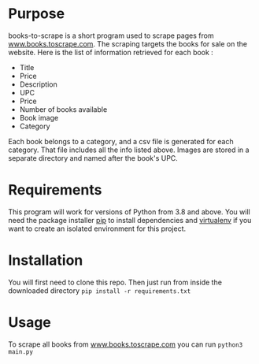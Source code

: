 # Purpose
books-to-scrape is a short program used to scrape pages from www.books.toscrape.com. The scraping targets the books for sale on the website. 
Here is the list of information retrieved for each book : 
- Title
- Price
- Description
- UPC
- Price
- Number of books available
- Book image
- Category

Each book belongs to a category, and a csv file is generated for each category. That file includes all the info listed above.
Images are stored in a separate directory and named after the book's UPC.

# Requirements

This program will work for versions of Python from 3.8 and above. You will need the package installer [pip](https://pypi.org/project/pip/) to install dependencies and [virtualenv](https://pypi.org/project/virtualenv/#description) if you want to create an isolated environment for this project. 

# Installation 

You will first need to clone this repo. Then just run from inside the downloaded directory `pip install -r requirements.txt`

# Usage

To scrape all books from www.books.toscrape.com you can run `python3 main.py`